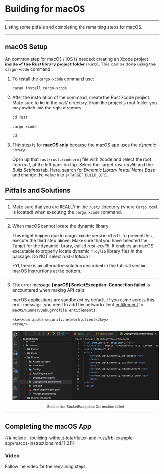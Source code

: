 # Building for macOS

---

Listing some pitfalls and completing the remaining steps for macOS.

---

## macOS Setup

An common step for macOS / iOS is needed: creating an Xcode project **inside of the Rust library project folder** (_rust/_). This can be done using the `cargo-xcode` command.

1. To install the `cargo-xcode` command use:

   ```
   cargo install cargo-xcode
   ```

2. After the installation of the command, create the Rust Xcode project. Make sure to be in the _rust/_ directory. From the project's root folder you may switch into the right directory:

   ```
   cd rust
   ```

   ```
   cargo xcode
   ```

   ```
   cd ..
   ```

3. This step is for **macOS only** because the macOS app uses the _dynamic_ library:

   Open up that `rust/rust.xcodeproj` file with Xcode and select the root item _rust_, at the left pane on top.
   Select the Target _rust-cdylib_ and the _Build Settings_ tab. Here, search for _Dynamic Library Install Name Base_ and change the value into `$(TARGET_BUILD_DIR)`.

## Pitfalls and Solutions

---

1. Make sure that you are REALLY in the `rust/` directory (where `Cargo.toml` is located) when executing the `cargo xcode` command.

---

2. When macOS cannot locate the dynamic library:

   This might happen due to cargo-xcode version v1.5.0. To prevent this, execute the third step above. Make sure that you have selected the Target for the dynamic library, called _rust-cdylib_. It enables an macOS executable to properly locate dynamic `*.dylib` library files in the package. Do NOT select _rust-staticlib_ !

   FYI, there is an alternative solution described in the tutorial section [macOS Instructions](../building-without-iota/flutter-and-rust/frb-example-app/macos-instructions.md) at the bottom.

---

3. The error message **[macOS] SocketException: Connection failed** is encountered when making API calls:

   macOS applications are sandboxed by default. If you come across this error message, you need to add the network.client [entitlement](https://docs.flutter.dev/platform-integration/macos/building#entitlements-and-the-app-sandbox) to `macOS/Runner/DebugProfile.entitlements`:

   ```
   <key>com.apple.security.network.client</key>
   <true/>
   ```

   <figure style="margin:0;"><img src="../assets/macos_instructions/macos-pitfall-1.png" alt="network.client entitlement"><figcaption style="font-size: 0.8em;text-align:center;"><p>Solution for SocketException: Connection failed</p></figcaption></figure>

---

## Completing the macOS App

{{#include ../building-without-iota/flutter-and-rust/frb-example-app/macos-instructions.md:11:21}}

### Video

Follow the video for the remaining steps.

